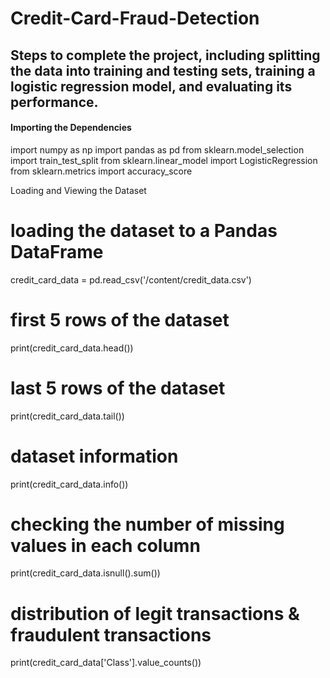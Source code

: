 # Credit-Card-Fraud-Detection

##  Steps to complete the project, including splitting the data into training and testing sets, training a logistic regression model, and evaluating its performance.

#### Importing the Dependencies
import numpy as np
import pandas as pd
from sklearn.model_selection import train_test_split
from sklearn.linear_model import LogisticRegression
from sklearn.metrics import accuracy_score


Loading and Viewing the Dataset
# loading the dataset to a Pandas DataFrame
credit_card_data = pd.read_csv('/content/credit_data.csv')

# first 5 rows of the dataset
print(credit_card_data.head())

# last 5 rows of the dataset
print(credit_card_data.tail())

# dataset information
print(credit_card_data.info())

# checking the number of missing values in each column
print(credit_card_data.isnull().sum())

# distribution of legit transactions & fraudulent transactions
print(credit_card_data['Class'].value_counts())



